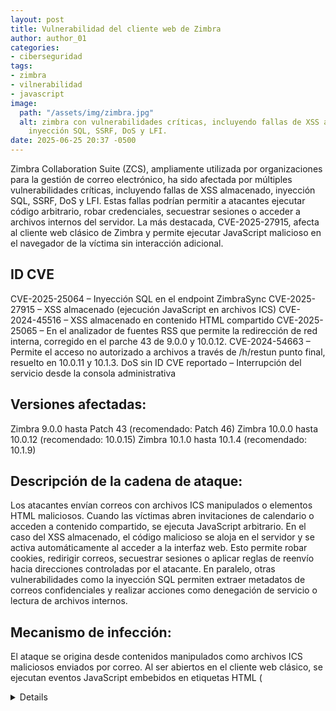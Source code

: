 ```yaml
---
layout: post
title: Vulnerabilidad del cliente web de Zimbra
author: author_01
categories:
- ciberseguridad
tags:
- zimbra
- vilnerabilidad
- javascript
image:
  path: "/assets/img/zimbra.jpg"
  alt: zimbra con vulnerabilidades críticas, incluyendo fallas de XSS almacenado,
    inyección SQL, SSRF, DoS y LFI.
date: 2025-06-25 20:37 -0500
---
```

Zimbra Collaboration Suite (ZCS), ampliamente utilizada por organizaciones para la gestión de correo electrónico, ha sido afectada por múltiples vulnerabilidades críticas, incluyendo fallas de XSS almacenado, inyección SQL, SSRF, DoS y LFI. Estas fallas podrían permitir a atacantes ejecutar código arbitrario, robar credenciales, secuestrar sesiones o acceder a archivos internos del servidor. La más destacada, CVE-2025-27915, afecta al cliente web clásico de Zimbra y permite ejecutar JavaScript malicioso en el navegador de la víctima sin interacción adicional.
 

## ID CVE

CVE-2025-25064 – Inyección SQL en el endpoint ZimbraSync
CVE-2025-27915 – XSS almacenado (ejecución JavaScript en archivos ICS)
CVE-2024-45516 – XSS almacenado en contenido HTML compartido
CVE-2025-25065 – En el analizador de fuentes RSS que permite la redirección de red interna, corregido en el parche 43 de 9.0.0 y 10.0.12.
CVE-2024-54663 – Permite el acceso no autorizado a archivos a través de /h/restun punto final, resuelto en 10.0.11 y 10.1.3.
DoS sin ID CVE reportado – Interrupción del servicio desde la consola administrativa

## Versiones afectadas:

Zimbra 9.0.0 hasta Patch 43 (recomendado: Patch 46)
Zimbra 10.0.0 hasta 10.0.12 (recomendado: 10.0.15)
Zimbra 10.1.0 hasta 10.1.4 (recomendado: 10.1.9)

## Descripción de la cadena de ataque:

Los atacantes envían correos con archivos ICS manipulados o elementos HTML maliciosos. Cuando las víctimas abren invitaciones de calendario o acceden a contenido compartido, se ejecuta JavaScript arbitrario. En el caso del XSS almacenado, el código malicioso se aloja en el servidor y se activa automáticamente al acceder a la interfaz web. Esto permite robar cookies, redirigir correos, secuestrar sesiones o aplicar reglas de reenvío hacia direcciones controladas por el atacante. En paralelo, otras vulnerabilidades como la inyección SQL permiten extraer metadatos de correos confidenciales y realizar acciones como denegación de servicio o lectura de archivos internos.


## Mecanismo de infección:

El ataque se origina desde contenidos manipulados como archivos ICS maliciosos enviados por correo. Al ser abiertos en el cliente web clásico, se ejecutan eventos JavaScript embebidos en etiquetas HTML (<details ontoggle>), permitiendo el control de la sesión del usuario. Otras vulnerabilidades, como la SQLi y la LFI, explotan endpoints específicos (por ejemplo, ZimbraSync y /h/rest) para ejecutar comandos o acceder a información sin autenticación suficiente. La persistencia del XSS almacenado lo hace particularmente peligroso, ya que se activa sin requerir interacción constante.


## Solución:

Actualizar inmediatamente a las versiones parchadas oficiales:

9.0.0 Patch 46
10.0.15
10.1.9
Además, aplicar nuevas configuraciones de sanitización y políticas CSP para prevenir futuras inyecciones.

 	
## Referencias

- Fuente 1: <https://cybersecuritynews.com/zimbra-classic-web-client-vulnerability/>
- Fuente 2: <https://cyberpress.org/zimbra-classic-web-client-flaw/>